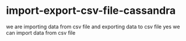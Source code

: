 # import-export-csv-file-cassandra
we are importing data from csv file and exporting data to csv file
yes we can import data from csv file
